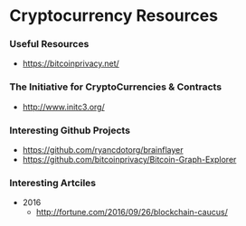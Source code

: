 
Cryptocurrency Resources
====

### Useful Resources
* https://bitcoinprivacy.net/


### The Initiative for CryptoCurrencies & Contracts
* http://www.initc3.org/


### Interesting Github Projects
* https://github.com/ryancdotorg/brainflayer
* https://github.com/bitcoinprivacy/Bitcoin-Graph-Explorer


### Interesting Artciles
* 2016
  * http://fortune.com/2016/09/26/blockchain-caucus/
